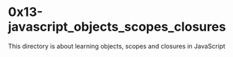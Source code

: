 #  0x13-javascript_objects_scopes_closures
This directory is about learning objects, scopes and closures in JavaScript
